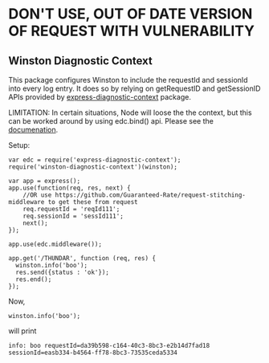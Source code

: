 # DON'T USE, OUT OF DATE VERSION OF REQUEST WITH VULNERABILITY


## Winston Diagnostic Context

This package configures Winston to include the requestId and sessionId into every log entry.
It does so by relying on getRequestID and getSessionID APIs provided by [express-diagnostic-context](https://github.com/Guaranteed-Rate/express-diagnostic-context) package.

LIMITATION:
In certain situations, Node will loose the the context, but this can be worked around by using edc.bind() api. 
Please see the [documenation](https://github.com/Guaranteed-Rate/express-diagnostic-context#caveat).

Setup:

```
var edc = require('express-diagnostic-context');
require('winston-diagnostic-context')(winston);

var app = express();
app.use(function(req, res, next) {
    //OR use https://github.com/Guaranteed-Rate/request-stitching-middleware to get these from request
    req.requestId = 'reqId111';
    req.sessionId = 'sessId111';
    next();
});

app.use(edc.middleware());

app.get('/THUNDAR', function (req, res) {
  winston.info('boo');
  res.send({status : 'ok'});
  res.end();
});

```
Now, 
```
winston.info('boo'); 
```

will print

```
info: boo requestId=da39b598-c164-40c3-8bc3-e2b14d7fad18 sessionId=easb334-b4564-ff78-8bc3-73535ceda5334
```
